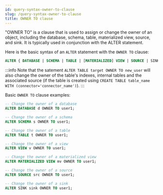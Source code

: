 ```yaml
---
id: query-syntax-owner-to-clause
slug: /query-syntax-owner-to-clause
title: OWNER TO clause
---
```

<head>
  <link rel="canonical" href="https://docs.risingwave.com/docs/current/query-syntax-owner-to-clause/" />
</head>

"OWNER TO" is a clause that is used to assign or change the owner of an object, including the database, schema, table, materialized view, source, and sink. It is typically used in conjunction with the ALTER statement.

Here is the basic syntax of an `ALTER` statement with the `OWNER TO` clause:

```sql
ALTER { DATABASE | SCHEMA | TABLE | [MATERIALIZED] VIEW | SOURCE | SINK } target OWNER TO new_user
```
:::info
Note that the satement `ALTER TABLE target OWNER TO new_user` will also change the owner of the table's indexes, internal tables and the associated source (if the table is created using `CREATE TABLE table_name WITH (connector='connector_name')`).
:::

Basic `OWNER TO` clause examples:



```sql title=Example
-- Change the owner of a database
ALTER DATABASE d OWNER TO user1;
```
 

```sql title=Example
-- Change the owner of a schema
ALTER SCHEMA s OWNER TO user1;
```



```sql title=Example
-- Change the owner of a table
ALTER TABLE t OWNER TO user1;
```




```sql title=Example
-- Change the owner of a view
ALTER VIEW v OWNER TO user1;
```




```sql title=Example
-- Change the owner of a materialized view
ALTER MATERIALIZED VIEW mv OWNER TO user1;
```




```sql title=Example
-- Change the owner of a source
ALTER SOURCE src OWNER TO user1;
```




```sql title=Example
-- Change the owner of a sink 
ALTER SINK sink OWNER TO user1;
```

